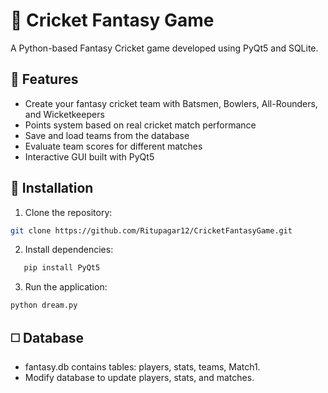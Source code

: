 # 🏏 Cricket Fantasy Game

A Python-based Fantasy Cricket game developed using PyQt5 and SQLite.

## 📝 Features
- Create your fantasy cricket team with Batsmen, Bowlers, All-Rounders, and Wicketkeepers
- Points system based on real cricket match performance
- Save and load teams from the database
- Evaluate team scores for different matches
- Interactive GUI built with PyQt5

## 🚀 Installation
1. Clone the repository:
```bash
git clone https://github.com/Ritupagar12/CricketFantasyGame.git
```
2. Install dependencies:
```bash
   pip install PyQt5
```
3. Run the application:
```bash
python dream.py
```
## ◻️ Database
- fantasy.db contains tables: players, stats, teams, Match1.
- Modify database to update players, stats, and matches.

  
